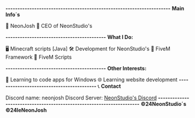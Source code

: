 **---------------------------------------------------------------------**
**Main Info´s**

🌟 NeonJosh
🏢 CEO of NeonStudio's

**------------------------------------------**
**What I Do:**

🖥️ Minecraft scripts [Java]
🛠️ Development for NeonStudio's
🚗 FiveM Framework
📜 FiveM Scripts

**------------------------------------------**
**Other Interests:**

📱 Learning to code apps for Windows
🌐 Learning website development
**------------------------------------------**
📞 **Contact**

Discord name: neonjosh
Discord Server: [NeonStudio's Discord](https://discord.gg/NJXSWBqFGu)
**---------------------------------------------------------------------**
**©24NeonStudio´s ©24leNeonJosh**
